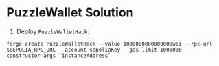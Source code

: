 # PuzzleWallet Solution

1) Deploy `PuzzleWalletHack`:

```
forge create PuzzleWalletHack --value 1000000000000000wei --rpc-url $SEPOLIA_RPC_URL --account sepoliaKey --gas-limit 1000000 --constructor-args `ìnstanceAddress`
```
